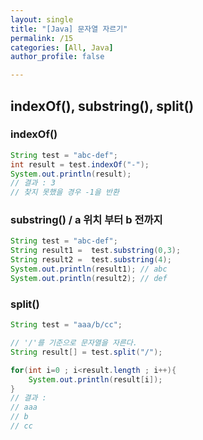 ```yaml
---
layout: single
title: "[Java] 문자열 자르기"
permalink: /15
categories: [All, Java]
author_profile: false

---
```


## **indexOf(), substring(), split()**

### indexOf()

```java
String test = "abc-def";
int result = test.indexOf("-");
System.out.println(result);
// 결과 : 3
// 찾지 못했을 경우 -1을 반환
```

### substring() / **a 위치 부터 b 전까지**

```java
String test = "abc-def";
String result1 =  test.substring(0,3);
String result2 =  test.substring(4);
System.out.println(result1); // abc
System.out.println(result2); // def
```

### split()

```java
String test = "aaa/b/cc";

// '/'를 기준으로 문자열을 자른다.
String result[] = test.split("/");

for(int i=0 ; i<result.length ; i++){
    System.out.println(result[i]);
}
// 결과 :
// aaa
// b
// cc
```
